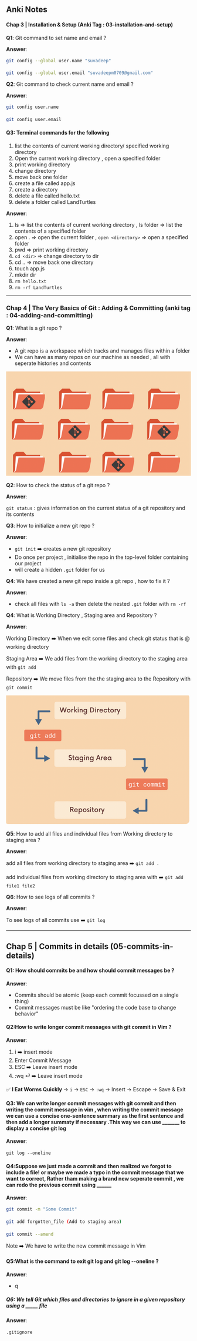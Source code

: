 ## Anki Notes 

#### Chap 3 | Installation & Setup (Anki Tag : 03-installation-and-setup)

**Q1**: Git command to set name and email ? 

**Answer**:

```bash
git config --global user.name "suvadeep"

git config --global user.email "suvadeepm0709@gmail.com"


```

**Q2**: Git command to check current  name and email ? 

**Answer**:

```bash
git config user.name

git config user.email
```

#### **Q3**: Terminal  commands  for the following 

1. list the contents of current working directory/ specified working directory
2. Open the current working directory , open a specified folder 
3. print working directory 
4. change directory 
5. move back one folder 
6. create a file called app.js
7. create a directory 
8. delete a file called hello.txt
9. delete a folder called LandTurtles 

**Answer**:

1. ls => list the contents of current working directory , ls folder => list the contents of a specified folder 
2. open . => open the current folder , `open <directory>` => open a specified folder 
3. pwd => print working directory 
4. `cd <dir>` => change directory to dir 
5. cd .. => move back one directory 
6. touch app.js
7. mkdir dir
8. `rm hello.txt`
9. `rm -rf LandTurtles`

------

### Chap 4 | The Very Basics of Git : Adding & Committing (anki tag : 04-adding-and-committing)

**Q1**: What is a git repo ? 

**Answer**:

- A git repo is a workspace which tracks and manages files within a folder
- We can have  as many repos on our machine as needed , all with seperate histories and contents 

![](../Assets/git-repo.png)

**Q2**: How to check the status of a git repo ? 

**Answer**:

`git status` : gives information on the current status of a git repository and its contents 

**Q3**: How to initialize a new git repo ? 

**Answer**:

- `git init` ➡️ creates a new git repository 
- Do once per project , initialise the repo in the top-level folder containing our project 
- will create a hidden `.git` folder for us 

**Q4**: We have created a new git repo inside a git repo , how to fix it ? 

**Answer**:

- check all files with `ls -a` then delete the nested `.git` folder with `rm -rf`

**Q4**: What is Working Directory , Staging area and Repository ? 

**Answer**:

Working Directory ➡️ When we edit some files and check git status that is @ working directory 

Staging Area ➡️ We add files from the working directory to the staging area with `git add`

Repository ➡️ We move files from the the staging area to the Repository with `git commit`

![](../Assets/committing-workflow.png) 

**Q5**: How to add all files and individual files from Working directory to staging area ? 

**Answer**:

add all files from working directory to staging area ➡️ `git add .`

add individual files from working directory to staging area with ➡️ `git add file1 file2`

**Q6**: How to see logs of all commits ? 

**Answer**:

To see logs of all commits use ➡️ `git log`

------

## Chap 5 | Commits in details (05-commits-in-details)

#### Q1: How should commits be and how should commit messages be ? 

**Answer**:

- Commits should be atomic (keep each commit focussed on a single thing)
- Commit messages must be like "ordering the code base to change behavior"

#### Q2:How to write longer commit messages with git commit in Vim ? 

**Answer**:

1. i ➡️ insert mode 
2. Enter Commit Message 
3. ESC ➡️ Leave insert mode
4. :wq ⏎ ➡️ Leave insert mode 

✅ **I Eat Worms Quickly**
 → `i` → `ESC` → `:wq`
 → Insert → Escape → Save & Exit

#### Q3: We can write longer commit messages with git commit and then writing the commit message in vim , when writing the commit message we can use a concise one-sentence summary as the first sentence and then add a longer summaty if necessary .This way we can use _______ to display a concise git log 

**Answer**:

`git log --oneline`

#### Q4:Suppose we just made a commit and then realized we forgot to include a file! or maybe we made a typo in the commit message that we want to correct, Rather tham making a brand new seperate commit , we can redo the previous commit using ______

**Answer**:

```bash
git commit -m "Some Commit"

git add forgotten_file (Add to staging area)

git commit --amend
```

 Note ➡️ We have to write the new commit message in Vim

#### Q5:What is the command to exit git log and git log --oneline ? 

**Answer**:

- q 

##### Q6: We tell Git which files and directories to ignore in a given repository using a _____ file 

**Answer**: 

`.gitignore`
